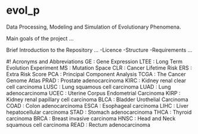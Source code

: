 # evol_p
Data Processing, Modeling and Simulation of Evolutionary Phenomena.

Main goals of the project ...

Brief Introduction to the Repository ...
-Licence
-Structure
-Requirements
...

#! Acronyms and Abbreviations
GE   : Gene Expression
LTEE : Long Term Evolution Experiment
MS   : Mutation Space
CLR  : Cancer Lifetime Risk
ERS  : Extra Risk Score
PCA  : Principal Component Analysis
TCGA : The Cancer Genome Atlas 
PRAD : Prostate adenocarcinoma
KIRC : Kidney renal clear cell carcinoma
LUSC : Lung squamous cell carcinoma
LUAD : Lung adenocarcinoma
UCEC : Uterine Corpus Endometrial Carcinoma
KIRP : Kidney renal papillary cell carcinoma
BLCA : Bladder Urothelial Carcinoma
COAD : Colon adenocarcinoma
ESCA : Esophageal carcinoma
LIHC : Liver hepatocellular carcinoma
STAD : Stomach adenocarcinoma
THCA : Thyroid carcinoma
BRCA : Breast invasive carcinoma
HNSC : Head and Neck squamous cell carcinoma
READ : Rectum adenocarcinoma

